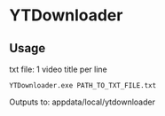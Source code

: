 # YTDownloader

## Usage

txt file: 1 video title per line

`YTDownloader.exe PATH_TO_TXT_FILE.txt`

Outputs to:
appdata/local/ytdownloader
